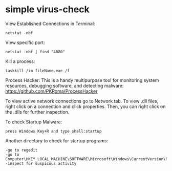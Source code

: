 # simple virus-check


View Established Connections in Terminal:
	
 	netstat -nbf
	
View specific port:
	
 	netstat -nbf | find "4080"
	
Kill a process:
	
 	taskkill /im fileName.exe /f
	
	
Process Hacker:
This is a handy multipurpose tool for monitoring system resources, debugging software,
and detecting malware:
	https://github.com/PKRoma/ProcessHacker

To view active network connections go to Network tab. To view .dll files, right click
 on a connection and click properties. Then, you can right click on the .dlls for further
 inspection.


To check Startup Malware:
	
 	press Windows Key+R and type shell:startup

Another directory to check for startup programs:

    -go to regedit
    -go to Computer\HKEY_LOCAL_MACHINE\SOFTWARE\Microsoft\Windows\CurrentVersion\Run
    -inspect for suspicous activity

